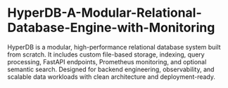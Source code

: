 # HyperDB-A-Modular-Relational-Database-Engine-with-Monitoring
HyperDB is a modular, high-performance relational database system built from scratch. It includes custom file-based storage, indexing, query processing, FastAPI endpoints, Prometheus monitoring, and optional semantic search. Designed for backend engineering, observability, and scalable data workloads with clean architecture and deployment-ready.
